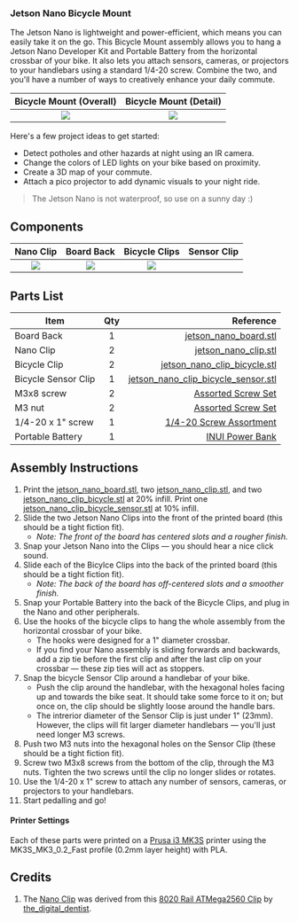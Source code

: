 ### Jetson Nano Bicycle Mount
The Jetson Nano is lightweight and power-efficient, which means you can easily take it on the go. This Bicycle Mount assembly allows you to hang a Jetson Nano Developer Kit and Portable Battery from the horizontal crossbar of your bike. It also lets you attach sensors, cameras, or projectors to your handlebars using a standard 1/4-20 screw. Combine the two, and you'll have a number of ways to creatively enhance your daily commute.

|  Bicycle Mount (Overall) | Bicycle Mount (Detail) |
| :---: | :---: |
| ![](https://github.com/madelinegannon/jetson-nano-builds/blob/master/bicycle-mount/images/jetson_nano_bicycle-mount_overall.png) | ![](https://github.com/madelinegannon/jetson-nano-builds/blob/master/bicycle-mount/images/jetson_nano_bicycle-mount_detail.png) |

Here's a few project ideas to get started:
- Detect potholes and other hazards at night using an IR camera.
- Change the colors of LED lights on your bike based on proximity.
- Create a 3D map of your commute.
- Attach a pico projector to add dynamic visuals to your night ride.

> The Jetson Nano is not waterproof, so use on a sunny day :)

## Components

| Nano Clip | Board Back | Bicycle Clips | Sensor Clip |
| :---: | :---: | :---: | :---: |
| ![](https://github.com/madelinegannon/jetson-nano-builds/blob/master/images/jetson_nano_clip_dimensions.png) | ![](https://github.com/madelinegannon/jetson-nano-builds/blob/master/images/jetson_nano_board_backer_dimensions.png) | ![](https://github.com/madelinegannon/jetson-nano-builds/blob/master/images/jetson_nano_clip_bicycle.png) | ![]() |

## Parts List

| Item        | Qty           | Reference  |
| ------------- |:-------------:| -----:|
| Board Back | 1 | [jetson_nano_board.stl](https://github.com/madelinegannon/jetson-nano-builds/blob/master/bicycle-mount/jetson_nano_board.stl) |
| Nano Clip  | 2 | [jetson_nano_clip.stl](https://github.com/madelinegannon/jetson-nano-builds/blob/master/bicycle-mount/jetson_nano_clip.stl) |
| Bicycle Clip | 2 | [jetson_nano_clip_bicycle.stl](https://github.com/madelinegannon/jetson-nano-builds/blob/master/bicycle-mount/jetson_nano_clip_bicycle.stl) |
| Bicycle Sensor Clip | 1 | [jetson_nano_clip_bicycle_sensor.stl](https://github.com/madelinegannon/jetson-nano-builds/blob/master/bicycle-mount/jetson_nano_clip_bicycle_sensor.stl) |
| M3x8 screw | 2 | [Assorted Screw Set](https://www.amazon.com/VIGRUE-1080pcs-Assortment-Kit-Wrenches/dp/B07FCDL2SY/) |
| M3 nut | 2 | [Assorted Screw Set](https://www.amazon.com/VIGRUE-1080pcs-Assortment-Kit-Wrenches/dp/B07FCDL2SY/) |
| 1/4-20 x 1" screw | 1 | [1/4-20 Screw Assortment](https://www.amazon.com/iExcell-4-20UNC-Stainless-Internal-Drives/dp/B07C9MWCSP/) |
| Portable Battery | 1 | [INUI Power Bank](https://www.amazon.com/INIU-Portable-External-Powerbank-Compatible/dp/B07H6LB4J4/) |


## Assembly Instructions

1. Print the [jetson_nano_board.stl](https://github.com/madelinegannon/jetson-nano-builds/blob/master/tripod-mount/jetson_nano_board.stl), two [jetson_nano_clip.stl](https://github.com/madelinegannon/jetson-nano-builds/blob/master/garden-utility/jetson_nano_clip.stl), and two [jetson_nano_clip_bicycle.stl](https://github.com/madelinegannon/jetson-nano-builds/blob/master/car-mount/jetson_nano_bicycle.stl) at 20% infill. Print one [jetson_nano_clip_bicycle_sensor.stl](https://github.com/madelinegannon/jetson-nano-builds/blob/master/car-mount/jetson_nano_bicycle_sensor.stl) at 10% infill.
2. Slide the two Jetson Nano Clips into the front of the printed board (this should be a tight fiction fit). 
    - _Note: The front of the board has centered slots and a rougher finish._
3. Snap your Jetson Nano into the Clips — you should hear a nice click sound.
4. Slide each of the Bicylce Clips into the back of the printed board (this should be a tight fiction fit). 
    - _Note: The back of the board has off-centered slots and a smoother finish._
5. Snap your Portable Battery into the back of the Bicycle Clips, and plug in the Nano and other peripherals.
6. Use the hooks of the bicycle clips to hang the whole assembly from the horizontal crossbar of your bike.
    - The hooks were designed for a 1" diameter crossbar.
    - If you find your Nano assembly is sliding forwards and backwards, add a zip tie before the first clip and after the last clip on your crossbar — these zip ties will act as stoppers. 
7. Snap the bicycle Sensor Clip around a handlebar of your bike.
    - Push the clip around the handlebar, with the hexagonal holes facing up and towards the bike seat. It should take some force to it on; but once on, the clip should be slightly loose around the handle bars.
    - The intrerior diameter of the Sensor Clip is just under 1" (23mm). However, the clips will fit larger diameter handlebars — you'll just need longer M3 screws.
8. Push two M3 nuts into the hexagonal holes on the Sensor Clip (these should be a tight fiction fit).
9. Screw two M3x8 screws from the bottom of the clip, through the M3 nuts. Tighten the two screws until the clip no longer slides or rotates.
10. Use the 1/4-20 x 1" screw to attach any number of sensors, cameras, or projectors to your handlebars.
11. Start pedalling and go!

#### Printer Settings
Each of these parts were printed on a [Prusa i3 MK3S](https://www.prusa3d.com/original-prusa-i3-mk3/) printer using the MK3S_MK3_0.2_Fast profile (0.2mm layer height) with PLA. 

## Credits
1. The [Nano Clip](https://github.com/madelinegannon/jetson-nano-builds/blob/master/garden-utility/jetson_nano_clip.stl) was derived from this [8020 Rail ATMega2560 Clip](https://www.thingiverse.com/thing:155130) by [the_digital_dentist](https://www.thingiverse.com/the_digital_dentist/about).
